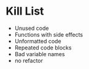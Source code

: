 Kill List
=========
* Unused code
* Functions with side effects
* Unformatted code
* Repeated code blocks
* Bad variable names
* no refactor